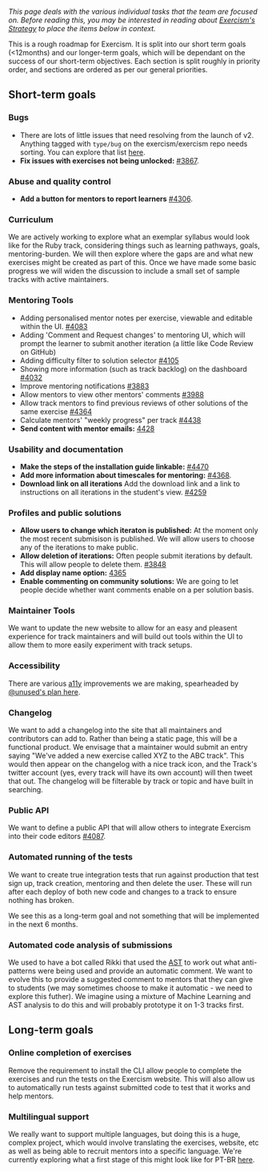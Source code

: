_This page deals with the various individual tasks that the team are focused on. Before reading this, you may be interested in reading about [Exercism's Strategy](/strategy) to place the items below in context._

This is a rough roadmap for Exercism. It is split into our short term goals (<12months) and our longer-term goals, which will be dependant on the success of our short-term objectives. Each section is split roughly in priority order, and sections are ordered as per our general priorities.

## Short-term goals

### Bugs

- There are lots of little issues that need resolving from the launch of v2. Anything tagged with `type/bug` on the exercism/exercism repo needs sorting. You can explore that list [here](https://github.com/exercism/exercism/issues?q=is%3Aissue+is%3Aopen+label%3Atype%2Fbug).
- **Fix issues with exercises not being unlocked:** [#3867](https://github.com/exercism/exercism/issues/3867).

### Abuse and quality control

- **Add a button for mentors to report learners** [#4306](https://github.com/exercism/exercism/issues/4306).

### Curriculum

We are actively working to explore what an exemplar syllabus would look like for the Ruby track, considering things such as  learning pathways, goals, mentoring-burden. We will then explore where the gaps are and what new exercises might be created as part of this. Once we have made some basic progress we will widen the discussion to include a small set of sample tracks with active maintainers.

### Mentoring Tools

- Adding personalised mentor notes per exercise, viewable and editable within the UI. [#4083](https://github.com/exercism/exercism/issues/4083)
- Adding 'Comment and Request changes' to mentoring UI, which will prompt the learner to submit another iteration (a little like Code Review on GitHub)
- Adding difficulty filter to solution selector [#4105](https://github.com/exercism/exercism/issues/4105)
- Showing more information (such as track backlog) on the dashboard [#4032](https://github.com/exercism/exercism/issues/4032)
- Improve mentoring notifications [#3883](https://github.com/exercism/exercism/issues/3883)
- Allow mentors to view other mentors' comments [#3988](https://github.com/exercism/exercism/issues/3988)
- Allow track mentors to find previous reviews of other solutions of the same exercise [#4364](https://github.com/exercism/exercism/issues/4364)
- Calculate mentors' "weekly progress" per track [#4438](https://github.com/exercism/exercism/issues/4438)
- **Send content with mentor emails:** [4428](https://github.com/exercism/exercism/issues/4428)

### Usability and documentation

- **Make the steps of the installation guide linkable:** [#4470](https://github.com/exercism/exercism/issues/4470)
- **Add more information about timescales for mentoring:** [#4368](https://github.com/exercism/exercism/issues/4368).
- **Download link on all iterations** Add the download link and a link to instructions on all iterations in the student's view. [#4259](https://github.com/exercism/exercism/issues/4259)

### Profiles and public solutions

- **Allow users to change which iteraton is published:** At the moment only the most recent submisison is published. We will allow users to choose any of the iterations to make public.
- **Allow deletion of iterations:** Often people submit iterations by default. This will allow people to delete them. [#3848](https://github.com/exercism/exercism/issues/3848)
- **Add display name option:** [4365](https://github.com/exercism/exercism/issues/4365)
- **Enable commenting on community solutions:** We are going to let people decide whether want comments enable on a per solution basis.

### Maintainer Tools
We want to update the new website to allow for an easy and pleasent experience for track maintainers and will build out tools within the UI to allow them to more easily experiment with track setups.

### Accessibility

There are various [a11y](https://a11yproject.com/) improvements we are making, spearheaded by [@unused's plan here](https://github.com/exercism/website/pull/182).

### Changelog

We want to add a changelog into the site that all maintainers and contributors can add to. Rather than being a static page, this will be a functional product. We envisage that a maintainer would submit an entry saying "We've added a new exercise called XYZ to the ABC track". This would then appear on the changelog with a nice track icon, and the Track's twitter account (yes, every track will have its own account) will then tweet that out. The changelog will be filterable by track or topic and have built in searching.

### Public API

We want to define a public API that will allow others to integrate Exercism into their code editors [#4087](https://github.com/exercism/exercism/issues/4087).

### Automated running of the tests

We want to create true integration tests that run against production that test sign up, track creation, mentoring and then delete the user. These will run after each deploy of both new code and changes to a track to ensure nothing has broken.

We see this as a long-term goal and not something that will be implemented in the next 6 months.

### Automated code analysis of submissions

We used to have a bot called Rikki that used the [AST](https://en.wikipedia.org/wiki/Abstract_syntax_tree) to work out what anti-patterns were being used and provide an automatic comment. We want to evolve this to provide a suggested comment to mentors that they can give to students (we may sometimes choose to make it automatic - we need to explore this futher). We imagine using a mixture of Machine Learning and AST analysis to do this and will probably prototype it on 1-3 tracks first.

## Long-term goals

### Online completion of exercises

Remove the requirement to install the CLI allow people to complete the exercises and run the tests on the Exercism website. This will also allow us to automatically run tests against submitted code to test that it works and help mentors.

### Multilingual support

We really want to support multiple languages, but doing this is a huge, complex project, which would involve translating the exercises, website, etc as well as being able to recruit mentors into a specific language. We're currently exploring what a first stage of this might look like for PT-BR [here](https://github.com/exercism/exercism/issues/4207).
